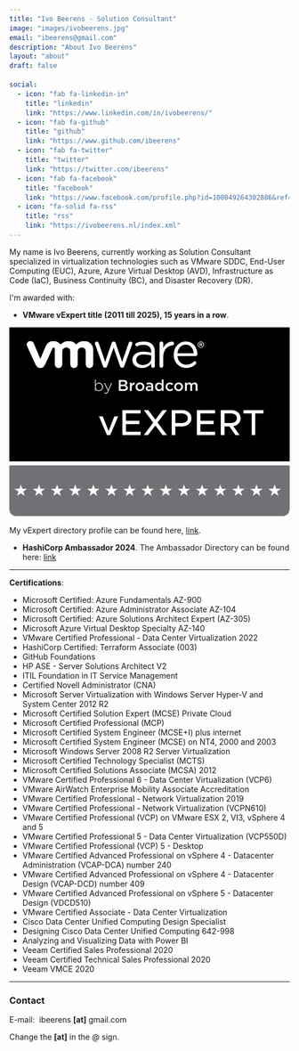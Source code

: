 ```yaml
---
title: "Ivo Beerens - Solution Consultant"
image: "images/ivobeerens.jpg"
email: "ibeerens@gmail.com"
description: "About Ivo Beerens"
layout: "about"
draft: false

social:
  - icon: "fab fa-linkedin-in"
    title: "linkedin"
    link: "https://www.linkedin.com/in/ivobeerens/"
  - icon: "fab fa-github"
    title: "github"
    link: "https://www.github.com/ibeerens"
  - icon: "fab fa-twitter"
    title: "twitter"
    link: "https://twitter.com/ibeerens"
  - icon: "fab fa-facebook"
    title: "facebook"
    link: "https://www.facebook.com/profile.php?id=100049264302886&ref=hl"
  - icon: "fa-solid fa-rss"
    title: "rss"
    link: "https://ivobeerens.nl/index.xml"
---
```


My name is Ivo Beerens, currently working as Solution Consultant specialized in virtualization technologies such as VMware SDDC, End-User Computing (EUC), Azure, Azure Virtual Desktop (AVD), Infrastructure as Code (IaC), Business Continuity (BC), and Disaster Recovery (DR).

I'm awarded with:
- **VMware vExpert title (2011 till 2025), 15 years in a row**.

![vExpert2025](../assets/images/vexpert2025.png)

My vExpert directory profile can be found here, [link](https://vexpert.vmware.com/directory/571).

- **HashiCorp Ambassador 2024**. The Ambassador Directory
can be found here: [link](https://www.hashicorp.com/en/ambassador/directory)

---
**Certifications**:
- Microsoft Certified: Azure Fundamentals AZ-900
- Microsoft Certified: Azure Administrator Associate AZ-104
- Microsoft Certified: Azure Solutions Architect Expert (AZ-305)
- Microsoft Azure Virtual Desktop Specialty AZ-140
- VMware Certified Professional - Data Center Virtualization 2022
- HashiCorp Certified: Terraform Associate (003)
- GitHub Foundations
- HP ASE - Server Solutions Architect V2
- ITIL Foundation in IT Service Management
- Certified Novell Administrator (CNA)
- Microsoft Server Virtualization with Windows Server Hyper-V and System Center 2012 R2
- Microsoft Certified Solution Expert (MCSE) Private Cloud
- Microsoft Certified Professional (MCP)
- Microsoft Certified System Engineer (MCSE+I) plus internet
- Microsoft Certified System Engineer (MCSE) on NT4, 2000 and 2003
- Microsoft Windows Server 2008 R2 Server Virtualization
- Microsoft Certified Technology Specialist (MCTS)
- Microsoft Certified Solutions Associate (MCSA) 2012
- VMware Certified Professional 6 - Data Center Virtualization (VCP6)
- VMware AirWatch Enterprise Mobility Associate Accreditation
- VMware Certified Professional - Network Virtualization 2019
- VMware Certified Professional - Network Virtualization (VCPN610)
- VMware Certified Professional (VCP) on VMware ESX 2, VI3, vSphere 4 and 5
- VMware Certified Professional 5 - Data Center Virtualization (VCP550D)
- VMware Certified Professional (VCP) 5 - Desktop
- VMware Certified Advanced Professional on vSphere 4 - Datacenter Administration (VCAP-DCA) number 240
- VMware Certified Advanced Professional on vSphere 4 - Datacenter Design (VCAP-DCD) number 409
- VMware Certified Advanced Professional on vSphere 5 - Datacenter Design (VDCD510)
- VMware Certified Associate - Data Center Virtualization
- Cisco Data Center Unified Computing Design Specialist
- Designing Cisco Data Center Unified Computing 642-998
- Analyzing and Visualizing Data with Power BI
- Veeam Certified Sales Professional 2020
- Veeam Certified Technical Sales Professional 2020
- Veeam VMCE 2020

---

### Contact
E-mail:  ibeerens **\[at\]** gmail.com

Change the **\[at\]** in the @ sign.
